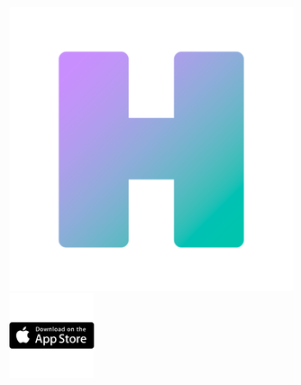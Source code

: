 <head>
<link type="text/css" rel="stylesheet" href="/stylesheets/main.css" />
<link rel="apple-touch-icon" sizes="180x180" href="media/apple-touch-icon.png">
<link rel="icon" type="image/png" sizes="32x32" href="media/favicon-32x32.png">
<link rel="icon" type="image/png" sizes="16x16" href="media/favicon-16x16.png">
<link rel="manifest" href="media/site.webmanifest">
<link rel="mask-icon" href="media/safari-pinned-tab.svg" color="#5bbad5">
<meta name="msapplication-TileColor" content="#da532c">
<meta name="theme-color" content="#ffffff">
</head>

<div id=main>
  <div id=logo_stack>
    <img class=icon src='media/Icon-512.png'/>
  </div>
    <div style=' padding-top: -100px;' id=logo_stack>
      <img style='width: 150px;' src='media/app-store-badge.svg'/>
  </div>
  <div id=main_text>
  </div>
</div>